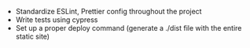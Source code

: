 - Standardize ESLint, Prettier config throughout the project
- Write tests using cypress
- Set up a proper deploy command (generate a ./dist file with the entire static site)
